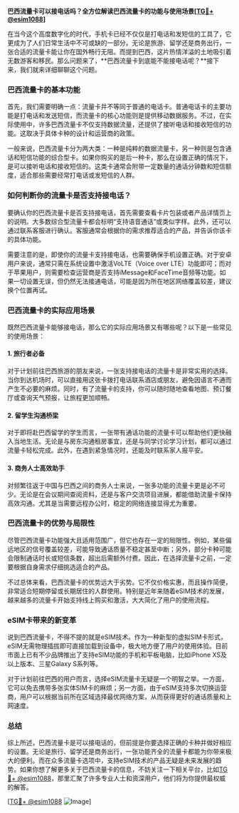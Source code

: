**巴西流量卡可以接电话吗？全方位解读巴西流量卡的功能与使用场景[[TG💪+ @esim1088](https://t.me/s/esim1088)]**

在当今这个高度数字化的时代，手机卡已经不仅仅是打电话和发短信的工具了，它更成为了人们日常生活中不可或缺的一部分。无论是旅游、留学还是商务出行，一张合适的流量卡能让你在国外畅行无阻。而提到巴西，这片热情洋溢的土地吸引着无数游客和移民。那么问题来了，**巴西流量卡到底能不能接电话呢？**接下来，我们就来详细聊聊这个问题。

### 巴西流量卡的基本功能

首先，我们需要明确一点：流量卡并不等同于普通的电话卡。普通电话卡的主要功能是打电话和发送短信，而流量卡的核心功能则是提供移动数据服务。不过，在实际使用中，许多巴西流量卡不仅支持数据流量，还提供了接听电话和接收短信的功能。这取决于具体卡种的设计和运营商的政策。

一般来说，巴西流量卡分为两大类：一种是纯粹的数据流量卡，另一种则是包含通话和短信功能的综合型卡。如果你购买的是后一种卡，那么在设置正确的情况下，是可以接听电话和接收短信的。这类卡通常会附带一定数量的通话分钟数和短信额度，适合那些需要经常打电话或发短信的人群。

### 如何判断你的流量卡是否支持接电话？

要确认你的巴西流量卡是否支持接电话，首先需要查看卡片包装或者产品详情页上的说明。大多数综合型流量卡都会标明“支持语音通话”或类似字样。此外，还可以通过联系客服进行确认。客服通常会根据你的需求推荐适合的产品，并告诉你该卡的具体功能。

需要注意的是，即使你的流量卡支持接电话，也需要确保手机设置正确。对于安卓用户来说，通常只需在系统设置中激活VoLTE（Voice over LTE）功能即可；而对于苹果用户，则需要检查运营商是否支持iMessage和FaceTime音频等功能。如果一切设置无误，但仍然无法接通电话，可能是因为所在地区网络覆盖较差，建议换个位置再试。

### 巴西流量卡的实际应用场景

既然巴西流量卡能够接电话，那么它的实际应用场景又有哪些呢？以下是一些常见的使用场景：

#### 1. **旅行者必备**
对于计划前往巴西旅游的朋友来说，一张支持接电话的流量卡是非常实用的选择。当你到达机场时，可以直接用这张卡拨打电话联系酒店或朋友，避免因语言不通而产生不必要的麻烦。同时，有了流量卡的支持，你可以随时随地查看地图、预订餐厅或查询天气预报，让旅程更加顺畅。

#### 2. **留学生沟通桥梁**
对于即将赴巴西留学的学生而言，一张带有通话功能的流量卡可以帮助他们更快融入当地生活。无论是与房东沟通租房事宜，还是与同学讨论学习计划，都可以通过流量卡轻松完成。此外，在遇到紧急情况时，还能及时联系家人报平安。

#### 3. **商务人士高效助手**
对频繁往返于中国与巴西之间的商务人士来说，一张多功能的流量卡更是必不可少。无论是在会议期间查阅资料，还是与客户交流项目进展，都能借助流量卡保持高效沟通。尤其是当需要远程办公时，稳定的网络连接显得尤为重要。

### 巴西流量卡的优势与局限性

尽管巴西流量卡功能强大且适用范围广，但它也存在一定的局限性。例如，某些偏远地区的信号覆盖较差，可能导致通话质量不稳定甚至中断；另外，部分卡种可能会限制通话时长或短信条数，超出后需额外付费。因此，在选择流量卡之前，一定要根据自身需求仔细挑选适合的产品。

不过总体来看，巴西流量卡的优势远大于劣势。它不仅价格实惠，而且操作简便，非常适合短期停留或长期居住的人群使用。特别是近年来随着eSIM技术的发展，越来越多的流量卡开始支持线上购买和激活，大大简化了用户的使用流程。

### eSIM卡带来的新变革

说到巴西流量卡，不得不提的就是eSIM技术。作为一种新型的虚拟SIM卡形式，eSIM无需物理插拔即可直接加载到设备中，极大地方便了用户的使用体验。目前市面上已有不少品牌推出了支持eSIM功能的手机和平板电脑，比如iPhone XS及以上版本、三星Galaxy S系列等。

对于计划前往巴西的用户而言，选择eSIM流量卡无疑是一个明智之举。一方面，它可以免去携带多张实体SIM卡的麻烦；另一方面，由于eSIM支持多次切换运营商，用户可以根据当前所在区域选择最优网络方案，从而获得更好的通话质量和上网速度。

### 总结

综上所述，巴西流量卡是可以接电话的，但前提是你要选择正确的卡种并做好相应的设置。无论是旅行、留学还是商务出行，一张功能齐全的流量卡都能为你带来极大的便利。而在众多流量卡选项中，支持eSIM技术的产品无疑是未来发展的趋势。如果你想了解更多关于巴西流量卡的信息，不妨关注一下相关平台，比如[TG💪+ @esim1088](https://t.me/s/esim1088)，那里汇聚了许多专业人士和资深用户，他们将为你提供最权威的解答。

[[TG💪+ @esim1088](https://t.me/s/esim1088) ![Image](https://i.postimg.cc/4NQfJmqS/Snipaste-2025-05-13-00-14-12.png)]